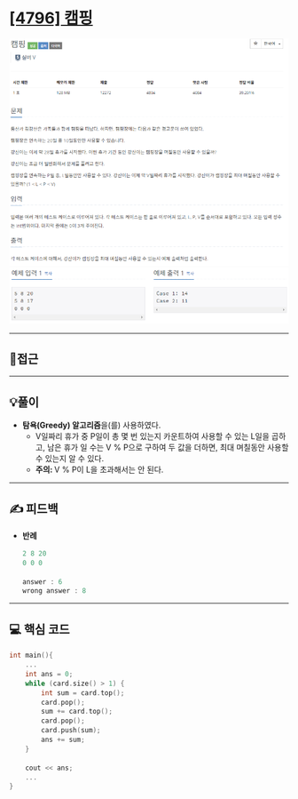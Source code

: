 # [[4796] 캠핑](https://www.acmicpc.net/problem/4796)

![](imgs/1.PNG)
![](imgs/2.PNG)
___
## 🤔접근
___
## 💡풀이
- <b>탐욕(Greedy) 알고리즘</b>을(를) 사용하였다.
	- V일짜리 휴가 중 P일이 총 몇 번 있는지 카운트하여 사용할 수 있는 L일을 곱하고, 남은 휴가 일 수는 V % P으로 구하여 두 값을 더하면, 최대 며칠동안 사용할 수 있는지 알 수 있다.
	- <b>주의: </b>V % P이 L을 초과해서는 안 된다.
___
## ✍ 피드백
- <b>반례</b>
	```c
	2 8 20
	0 0 0
	
	answer : 6
	wrong answer : 8
	```
___
## 💻 핵심 코드
```c++
int main(){
	...
	int ans = 0;
	while (card.size() > 1) {
		int sum = card.top();
		card.pop();
		sum += card.top();
		card.pop();
		card.push(sum);
		ans += sum;
	}
	
	cout << ans;
	...
}
```